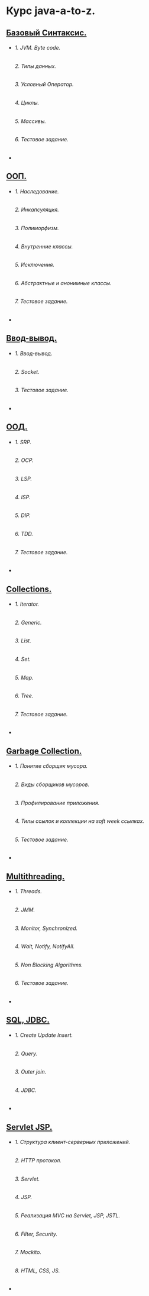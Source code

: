 # Курс java-a-to-z.

## [Базовый Синтаксис.](https://github.com/Error4ik/java-a-to-z/tree/master/chapter1)
*
    ###### 1. JVM. Byte code.
    ###### 2. Типы данных.
    ###### 3. Условный Оператор.
    ###### 4. Циклы.
    ###### 5. Массивы.
    ###### 6. Тестовое задание.
*
## [ООП.](https://github.com/Error4ik/java-a-to-z/tree/master/chapter2)
*
    ###### 1. Наследование.
    ###### 2. Инкапсуляция.
    ###### 3. Полиморфизм.
    ###### 4. Внутренние классы.
    ###### 5. Исключения.
    ###### 6. Абстрактные и анонимные классы.
    ###### 7. Тестовое задание.
*
## [Ввод-вывод.](https://github.com/Error4ik/java-a-to-z/tree/master/chapter3)
*
   ###### 1. Ввод-вывод.
   ###### 2. Socket.
   ###### 3. Тестовое задание.
*
## [ООД.](https://github.com/Error4ik/java-a-to-z/tree/master/chapter4)
*
    ###### 1. SRP.
    ###### 2. OCP.
    ###### 3. LSP.
    ###### 4. ISP.
    ###### 5. DIP.
    ###### 6. TDD.
    ###### 7. Тестовое задание.
*
## [Collections.](https://github.com/Error4ik/java-a-to-z/tree/master/chapter5)
*
    ###### 1. Iterator.
    ###### 2. Generic.
    ###### 3. List.
    ###### 4. Set.
    ###### 5. Map.
    ###### 6. Tree.
    ###### 7. Тестовое задание.
*
## [Garbage Collection.](https://github.com/Error4ik/java-a-to-z/tree/master/chapter6)
*
    ######  1. Понятие сборщик мусора.
    ######  2. Виды сборщиков мусоров.
    ######  3. Профилирование приложения.
    ######  4. Типы ссылок и коллекции на soft week ссылках.
    ######  5. Тестовое задание.
*
## [Multithreading.](https://github.com/Error4ik/java-a-to-z/tree/master/chapter7)
*
    ###### 1. Threads.
    ###### 2. JMM.
    ###### 3. Monitor, Synchronized.
    ###### 4. Wait, Notify, NotifyAll.
    ###### 5. Non Blocking Algorithms.
    ###### 6. Тестовое задание.
*
## [SQL, JDBC.](https://github.com/Error4ik/java-a-to-z/tree/master/chapter8)
*
    ###### 1. Create Update Insert.
    ###### 2. Query.
    ###### 3. Outer join.
    ###### 4. JDBC.
*
## [Servlet JSP.](https://github.com/Error4ik/java-a-to-z/tree/master/chapter9)
*
    ###### 1. Структура клиент-серверных приложений.
    ###### 2. HTTP протокол.
    ###### 3. Servlet.
    ###### 4. JSP.
    ###### 5. Реализация MVC на Servlet, JSP, JSTL.
    ###### 6. Filter, Security.
    ###### 7. Mockito.
    ###### 8. HTML, CSS, JS.
*